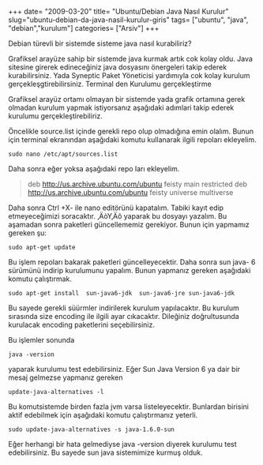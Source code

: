 +++
date= "2009-03-20"
title= "Ubuntu/Debian Java Nasıl Kurulur"
slug="ubuntu-debian-da-java-nasil-kurulur-giris"
tags= ["ubuntu", "java", "debian","kurulum"]
categories= ["Arsiv"]
+++


Debian türevli bir sistemde sisteme java nasıl kurabiliriz?

Grafiksel arayüze sahip bir sistemde java kurmak artık cok kolay oldu. Java sitesine girerek edineceğiniz java dosyasını önergeleri takip ederek kurabilirsiniz. Yada Syneptic Paket Yöneticisi yardımıyla cok kolay kurulum gerçekleşgtirebilirsiniz.
Terminal den Kurulumu gerçekleştirme

Grafiksel arayüz ortamı olmayan bir sistemde yada grafik ortamına gerek olmadan kurulum yapmak istiyorsanız aşağıdaki adımlari takip ederek kurulumu gerçekleştirebiliriz.

Öncelikle source.list içinde gerekli repo olup olmadığına emin olalım. Bunun için terminal ekranından aşağıdaki komutu kullanarak ilgili repoları ekleyelim.

```shell
sudo nano /etc/apt/sources.list
```

Daha sonra eğer yoksa aşağıdaki repo ları ekleyelim.

> deb http://us.archive.ubuntu.com/ubuntu feisty main restricted
> deb http://us.archive.ubuntu.com/ubuntu feisty universe multiverse

Daha sonra Ctrl +X- ile nano editörünü kapatalım. Tabiki kayıt edip etmeyeceğimizi soracaktır. ‚ÄòY‚Äô yaparak bu dosyayı yazalım. Bu aşamadan sonra paketleri güncellememiz gerekiyor. Bunun için yapmamız gereken şu:

```shell
sudo apt-get update
```

Bu işlem repoları bakarak paketleri güncelleyecektir. Daha sonra sun java- 6 sürümünü indirip kurulumunu yapalım. Bunun yapmanız gereken aşağıdaki komutu çalıştırmak.

```shell
sudo apt-get install  sun-java6-jdk  sun-java6-jre sun-java6-jdk
```

Bu sayede gerekli süürmler indirilerek kurulum yapılacaktır. Bu kurulum sırasında size encoding ile ilgili ayar cıkacaktır. Dileğiniz doğrultusunda kurulacak encoding paketlerini seçebilirsiniz.

Bu işlemler sonunda

```shell
java -version
```

yaparak kurulumu test edebilirsiniz. Eğer Sun Java Version 6 ya dair bir mesaj gelmezse yapmanız gereken

```shell
update-java-alternatives -l
```

Bu komutsistemde birden fazla jvm varsa listeleyecektir. Bunlardan birisini aktif edebilmek için aşağıdaki komutu çalıştırmanız yeterli.

```shell
sudo update-java-alternatives -s java-1.6.0-sun
```

Eğer herhangi bir hata gelmediyse java -version diyerek kurulumu test edebilirsiniz. Bu sayede sun java sistemimize kurmuş olduk.